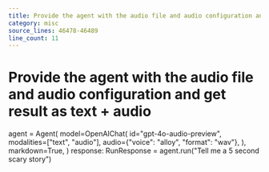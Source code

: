 ```yaml
---
title: Provide the agent with the audio file and audio configuration and get result as text + audio
category: misc
source_lines: 46478-46489
line_count: 11
---
```


# Provide the agent with the audio file and audio configuration and get result as text + audio
agent = Agent(
    model=OpenAIChat(
        id="gpt-4o-audio-preview",
        modalities=["text", "audio"],
        audio={"voice": "alloy", "format": "wav"},
    ),
    markdown=True,
)
response: RunResponse = agent.run("Tell me a 5 second scary story")

